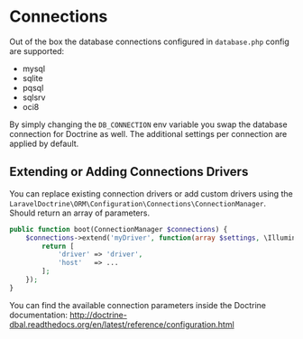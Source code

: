 # Connections

Out of the box the database connections configured in `database.php` config are supported:

* mysql 
* sqlite 
* pqsql 
* sqlsrv 
* oci8
 
By simply changing the `DB_CONNECTION` env variable you swap the database connection for Doctrine as well.
The additional settings per connection are applied by default.

## Extending or Adding Connections Drivers

You can replace existing connection drivers or add custom drivers using the `LaravelDoctrine\ORM\Configuration\Connections\ConnectionManager`. Should return an array of parameters.

```php
public function boot(ConnectionManager $connections) {
    $connections->extend('myDriver', function(array $settings, \Illuminate\Contracts\Container\Container $container) {
        return [
            'driver' => 'driver',
            'host'   => ...
        ];
    });
}
```

You can find the available connection parameters inside the Doctrine documentation: http://doctrine-dbal.readthedocs.org/en/latest/reference/configuration.html
